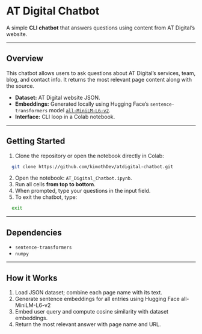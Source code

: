 # AT Digital Chatbot

A simple **CLI chatbot** that answers questions using content from AT Digital’s website.

---

## Overview
This chatbot allows users to ask questions about AT Digital’s services, team, blog, and contact info. It returns the most relevant page content along with the source.

- **Dataset:** AT Digital website JSON.  
- **Embeddings:** Generated locally using Hugging Face’s `sentence-transformers` model [`all-MiniLM-L6-v2`](https://huggingface.co/sentence-transformers/all-MiniLM-L6-v2).  
- **Interface:** CLI loop in a Colab notebook.

---

## Getting Started
1. Clone the repository or open the notebook directly in Colab:
 ```bash
   git clone https://github.com/kimothDev/atdigital-chatbot.git
  ```
2. Open the notebook: `AT_Digital_Chatbot.ipynb`.  
3. Run all cells **from top to bottom**.  
4. When prompted, type your questions in the input field.  
5. To exit the chatbot, type:
 ```bash
   exit
  ```
---

## Dependencies 
- `sentence-transformers`  
- `numpy`  

---

## How it Works

1. Load JSON dataset; combine each page name with its text.
2. Generate sentence embeddings for all entries using Hugging Face all-MiniLM-L6-v2
3. Embed user query and compute cosine similarity with dataset embeddings.
4. Return the most relevant answer with page name and URL.
